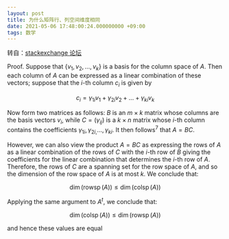 ```yaml
---
layout: post
title: 为什么矩阵行、列空间维度相同
date: 2021-05-06 17:48:00:24.000000000 +09:00
tags: 数学
---
```

转自：[stackexchange 论坛](https://math.stackexchange.com/questions/1900437/proof-that-the-dimension-of-a-matrix-row-space-is-equal-to-the-dimension-of-its)

Proof. Suppose that $\lbrace v_1,v_2,\dots,v_k\rbrace$ is a basis for the column space of $A$. Then each column of $A$ can be expressed as a linear combination of these vectors; suppose that the $i$-th column $c_i$ is given by 

$$c_i = \gamma_{1i}v_1+\gamma_{2i}v_2+\dots+\gamma_{ki}v_k$$ 

Now form two matrices as follows: $B$ is an $m\times k$ matrix whose columns are the basis vectors $v_i$, while $C=(\gamma_{ij})$ is a $k\times n$ matrix whose $i$-th column contains the coefficients $\gamma_{1i},\gamma_{2i,}\dots,\gamma_{ki}$. It then follows$^7$ that $A=BC$.

However, we can also view the product $A= BC$ as expressing the rows of $A$ as a linear combination of the rows of $C$ with the $i$-th row of $B$ giving the coefficients for the linear combination that determines the $i$-th row of $A$. Therefore, the rows of $C$ are a spanning set for the row space of $A$, and so the dimension of the row space of $A$ is at most $k$. We conclude that: 

$$\dim(\operatorname{rowsp}(A))\leq\dim(\operatorname{colsp}(A))$$ 

Applying the same argument to $A^t$, we conclude that:

$$\dim(\operatorname{colsp}(A))\leq\dim(\operatorname{rowsp}(A))$$

and hence these values are equal




